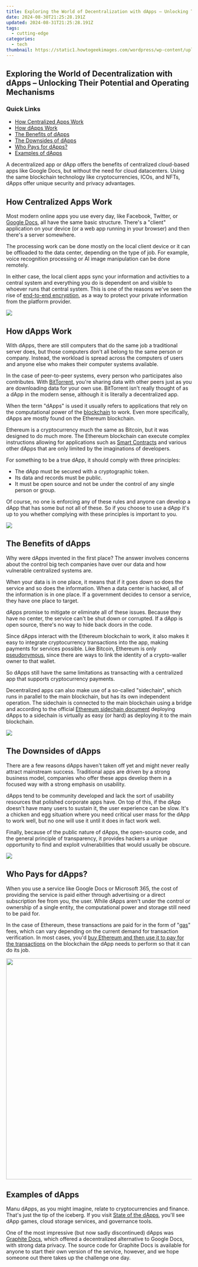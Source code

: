 ```yaml
---
title: Exploring the World of Decentralization with dApps – Unlocking Their Potential and Operating Mechanisms
date: 2024-08-30T21:25:28.191Z
updated: 2024-08-31T21:25:28.191Z
tags:
  - cutting-edge
categories:
  - tech
thumbnail: https://static1.howtogeekimages.com/wordpress/wp-content/uploads/2022/01/shutterstock_1781744738.jpg
---
```


## Exploring the World of Decentralization with dApps – Unlocking Their Potential and Operating Mechanisms

### Quick Links

* [How Centralized Apps Work](https://screen-activity-recording.techidaily.com/updated-2024-approved-maximizing-macs-potential-capturing-the-spirit-of-roblox-games/)
* [How dApps Work](https://windows11.techidaily.com/browser-breakdowns-heres-how-to-get-past-the-roadblocks-in-win-os/)
* [The Benefits of dApps](https://facebook-videos.techidaily.com/2023-how-to-watch-facebook-live-in-2024/)
* [The Downsides of dApps](https://visual-screen-recording.techidaily.com/updated-2024-approved-effortless-gameplay-preservation-for-overwatch/)
* [Who Pays for dApps?](https://screen-mirroring-recording.techidaily.com/new-win11s-ultimate-video-recorder-guide/)
* [Examples of dApps](https://android-pokemon-go.techidaily.com/latest-way-to-get-shiny-meltan-box-in-pokemon-go-mystery-box-on-zte-axon-40-lite-drfone-by-drfone-virtual-android/)

 A decentralized app or dApp offers the benefits of centralized cloud-based apps like Google Docs, but without the need for cloud datacenters. Using the same blockchain technology like cryptocurrencies, ICOs, and NFTs, dApps offer unique security and privacy advantages.

##  How Centralized Apps Work

 Most modern online apps you use every day, like Facebook, Twitter, or [Google Docs](https://facebook-video-footage.techidaily.com/updated-in-2024-digital-domain-decision-which-platform-for-your-videos/), all have the same basic structure. There's a "client" application on your device (or a web app running in your browser) and then there's a server somewhere.

 The processing work can be done mostly on the local client device or it can be offloaded to the data center, depending on the type of job. For example, voice recognition processing or AI image manipulation can be done remotely.

 In either case, the local client apps sync your information and activities to a central system and everything you do is dependent on and visible to whoever runs that central system. This is one of the reasons we've seen the rise of [end-to-end encryption](https://extra-hints.techidaily.com/new-13-creative-ways-to-save-and-store-online-audio-broadcasts/), as a way to protect your private information from the platform provider.

<!-- affiliate ads begin -->
<a href="https://secure.2checkout.com/order/checkout.php?PRODS=4620778&QTY=1&AFFILIATE=108875&CART=1"><img src="https://secure.avangate.com/images/merchant/07dd4d5a72f5740ef0f035f201951476/300__250banner.jpg" border="0"></a>
<!-- affiliate ads end -->
##  How dApps Work

 With dApps, there are still computers that do the same job a traditional server does, but those computers don't all belong to the same person or company. Instead, the workload is spread across the computers of users and anyone else who makes their computer systems available.

 In the case of peer-to-peer systems, every person who participates also contributes. With [BitTorrent](https://win-answers.techidaily.com/overcoming-modern-warfare-pc-fps-drops-and-freezes-with-easy-fixes/), you're sharing data with other peers just as you are downloading data for your own use. BitTorrent isn't really thought of as a dApp in the modern sense, although it is literally a decentralized app.

 When the term "dApps" is used it usually refers to applications that rely on the computational power of the [blockchain](https://facebook-videos.techidaily.com/updated-2024-approved-top-playlist-hits-social-medias-1-10-video-winners/) to work. Even more specifically, dApps are mostly found on the Ethereum blockchain.

 Ethereum is a cryptocurrency much the same as Bitcoin, but it was designed to do much more. The Ethereum blockchain can execute complex instructions allowing for applications such as [Smart Contracts](https://extra-information.techidaily.com/in-2024-automated-opener-your-srt-files-windows-and-mac/) and various other dApps that are only limited by the imaginations of developers.

 For something to be a true dApp, it should comply with three principles:

* The dApp must be secured with a cryptographic token.
* Its data and records must be public.
* It must be open source and not be under the control of any single person or group.

 Of course, no one is enforcing any of these rules and anyone can develop a dApp that has some but not all of these. So if you choose to use a dApp it's up to you whether complying with these principles is important to you.

<!-- affiliate ads begin -->
<a href="https://store.bitdefender.com/affiliate.php?ACCOUNT=BITLATIN&AFFILIATE=108875&PATH=http%3A%2F%2Fwww.bitdefender.com%2Fbusiness%3FAFFILIATE%3D108875%26RESOURCE%3D30%2525%2BOff%2Ball%2BGravityZone%2BProducts"><img src="https://www.bitdefender.com/content/dam/bitdefender/business/campaign/1200X628.png" border="0"></a>
<!-- affiliate ads end -->
##  The Benefits of dApps

 Why were dApps invented in the first place? The answer involves concerns about the control big tech companies have over our data and how vulnerable centralized systems are.

 When your data is in one place, it means that if it goes down so does the service and so does the information. When a data center is hacked, all of the information is in one place. If a government decides to censor a service, they have one place to target.

 dApps promise to mitigate or eliminate all of these issues. Because they have no center, the service can't be shut down or corrupted. If a dApp is open source, there's no way to hide back doors in the code.

 Since dApps interact with the Ethereum blockchain to work, it also makes it easy to integrate cryptocurrency transactions into the app, making payments for services possible. Like Bitcoin, Ethereum is only [pseudonymous](https://activate-lock.techidaily.com/how-to-bypass-activation-lock-on-apple-watch-or-iphone-15-pro-by-drfone-ios/), since there are ways to link the identity of a crypto-waller owner to that wallet.

 So dApps still have the same limitations as transacting with a centralized app that supports cryptocurrency payments.

 Decentralized apps can also make use of a so-called "sidechain", which runs in parallel to the main blockchain, but has its own independent operation. The sidechain is connected to the main blockchain using a bridge and according to the official [Ethereum sidechain document](https://ethereum.org/en/developers/docs/scaling/sidechains/) deploying dApps to a sidechain is virtually as easy (or hard) as deploying it to the main blockchain.

<!-- affiliate ads begin -->
<a href="https://shop.systoolsgroup.com/affiliate.php?ACCOUNT=SYSTOOBY&AFFILIATE=108875&PATH=https%3A%2F%2Fwww.systoolsgroup.com%3FAFFILIATE%3D108875%26RESOURCE%3DSysTools%2BGmail%2BBackup"><img src="https://www.systoolsgroup.com/box/gmail-backup.png" border="0"></a>
<!-- affiliate ads end -->
##  The Downsides of dApps

 There are a few reasons dApps haven't taken off yet and might never really attract mainstream success. Traditional apps are driven by a strong business model, companies who offer these apps develop them in a focused way with a strong emphasis on usability.

 dApps tend to be community developed and lack the sort of usability resources that polished corporate apps have. On top of this, if the dApp doesn't have many users to sustain it, the user experience can be slow. It's a chicken and egg situation where you need critical user mass for the dApp to work well, but no one will use it until it does in fact work well.

 Finally, because of the public nature of dApps, the open-source code, and the general principle of transparency, it provides hackers a unique opportunity to find and exploit vulnerabilities that would usually be obscure.

<!-- affiliate ads begin -->
<a href="https://store.movavi.com/affiliate.php?ACCOUNT=MOVAVI&AFFILIATE=108875&PATH=https%3A%2F%2Fwww.movavi.com%3FAFFILIATE%3D108875%26RESOURCE%3DMovavi%2BVideo%2BEditor%2Bbox"><img src="https://mcusercontent.com/0885a03ded3d480dca9287f12/images/6d3207fd-9f15-4c21-f0ad-59c68e6a7e2a.png" border="0"></a>
<!-- affiliate ads end -->
##  Who Pays for dApps?

 When you use a service like Google Docs or Microsoft 365, the cost of providing the service is paid either through advertising or a direct subscription fee from you, the user. While dApps aren't under the control or ownership of a single entity, the computational power and storage still need to be paid for.

 In the case of Ethereum, these transactions are paid for in the form of "[gas](https://screen-video-capture.techidaily.com/new-unleashing-creativity-how-to-master-io-screen-capture-for-2024/)" fees, which can vary depending on the current demand for transaction verification. In most cases, you'd [buy Ethereum and then use it to pay for the transactions](https://ethereum.org/en/dapps/) on the blockchain the dApp needs to perform so that it can do its job.

<!-- affiliate ads begin -->
<a href="https://appsumo.8odi.net/c/5597632/2068411/7443" target="_top" id="2068411"><img src="//a.impactradius-go.com/display-ad/7443-2068411" border="0" alt="" width="1200" height="600"/></a><img height="0" width="0" src="https://appsumo.8odi.net/i/5597632/2068411/7443" style="position:absolute;visibility:hidden;" border="0" />
<!-- affiliate ads end -->
##  Examples of dApps

 Manu dApps, as you might imagine, relate to cryptocurrencies and finance. That's just the tip of the iceberg. If you visit [State of the dApps](https://www.stateofthedapps.com/), you'll see dApp games, cloud storage services, and governance tools.

 One of the most impressive (but now sadly discontinued) dApps was [Graphite Docs](https://www.graphitedocs.com/), which offered a decentralized alternative to Google Docs, with strong data privacy. The source code for Graphite Docs is available for anyone to start their own version of the service, however, and we hope someone out there takes up the challenge one day.

<ins class="adsbygoogle"
     style="display:block"
     data-ad-format="autorelaxed"
     data-ad-client="ca-pub-7571918770474297"
     data-ad-slot="1223367746"></ins>



<ins class="adsbygoogle"
     style="display:block"
     data-ad-client="ca-pub-7571918770474297"
     data-ad-slot="8358498916"
     data-ad-format="auto"
     data-full-width-responsive="true"></ins>


